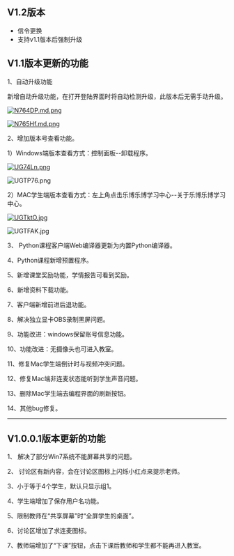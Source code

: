 ## V1.2版本

* 信令更换
* 支持v1.1版本后强制升级

## V1.1版本更新的功能
1、自动升级功能  

新增自动升级功能，在打开登陆界面时将自动检测升级，此版本后无需手动升级。

[![N764DP.md.png](https://s1.ax1x.com/2020/07/01/N764DP.md.png)](https://imgchr.com/i/N764DP)

[![N765Hf.md.png](https://s1.ax1x.com/2020/07/01/N765Hf.md.png)](https://imgchr.com/i/N765Hf)

2、增加版本号查看功能。

1）Windows端版本查看方式：控制面板--卸载程序。

[![UG74Ln.png](https://s1.ax1x.com/2020/07/13/UG74Ln.png)](https://imgchr.com/i/UG74Ln)

![UGTP76.png](https://s1.ax1x.com/2020/07/13/UGTP76.png)

2）MAC学生端版本查看方式：左上角点击乐博乐博学习中心--关于乐博乐博学习中心。

[![UGTktO.jpg](https://s1.ax1x.com/2020/07/13/UGTktO.jpg)](https://imgchr.com/i/UGTktO)

![UGTFAK.jpg](https://s1.ax1x.com/2020/07/13/UGTFAK.jpg)

3、 Python课程客户端Web编译器更新为内置Python编译器。
    
4、Python课程新增预置程序。

5、新增课堂奖励功能，学情报告可看到奖励。

6、新增资料下载功能。

7、客户端新增前进后退功能。

8、解决独立显卡OBS录制黑屏问题。

9、功能改进：windows保留账号信息功能。

10、功能改进：无摄像头也可进入教室。

11、修复Mac学生端倒计时与视频冲突问题。

12、修复Mac端非连麦状态能听到学生声音问题。

13、删除Mac学生端去编程界面的刷新按钮。

14、其他bug修复。

---

## V1.0.0.1版本更新的功能
1、 解决了部分Win7系统不能屏幕共享的问题。

2、 讨论区有新内容，会在讨论区图标上闪烁小红点来提示老师。

3、小于等于4个学生，默认只显示组1。

4、学生端增加了保存用户名功能。

5、限制教师在“共享屏幕”时“全屏学生的桌面”。

6、讨论区增加了求连麦图标。

7、教师端增加了“下课”按钮，点击下课后教师和学生都不能再进入教室。